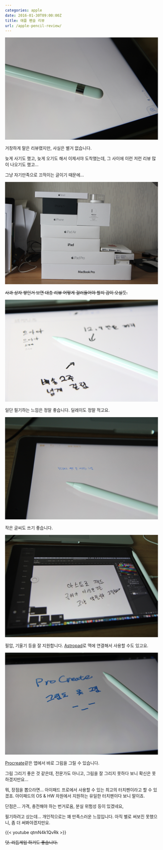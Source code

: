 ```yaml
---
categories: apple
date: 2016-01-30T09:00:00Z
title: 애플 펜슬 리뷰
url: /apple-pencil-review/
---
```


<img src="/images/V1-scy8HYl.jpg" alt="niceb5y blog">

거창하게 말은 리뷰랬지만, 사실은 별거 없습니다.

늦게 사기도 했고, 늦게 오기도 해서 이제서야 도착했는데, 그 사이에 이런 저런 리뷰 많이 나오기도 했고...

그냥 자기만족으로 끄적이는 글이기 때문에...

<img src="/images/Ny4i5yUHKe.jpg" alt="niceb5y blog">

~~사과 상자 쌓인거 보면 대충 리뷰 어떻게 걸러들어야 할지 감이 오실듯.~~

<img src="/images/VyoqyIHKx.jpg" alt="niceb5y blog">

일단 필기하는 느낌은 정말 좋습니다. 딜레이도 정말 적고요.

<img src="/images/4Jlj91IBFl.jpg" alt="niceb5y blog">

작은 글씨도 쓰기 좋습니다.

<img src="/images/4JQsck8SKl.jpg" alt="niceb5y blog">

필압, 기울기 등을 잘 지원합니다. [Astropad](http://astropad.com)로 맥에 연결해서 사용할 수도 있고요.

<img src="/images/NkGoqJ8Btg.jpg" alt="niceb5y blog">

[Procreate](http://procreate.si)같은 앱에서 바로 그림을 그릴 수 있습니다.

그림 그리기 좋은 것 같은데, 전문가도 아니고, 그림을 잘 그리지 못하다 보니 확신은 못하겠지만요...

뭐, 장점을 뽑으라면... 아이패드 프로에서 사용할 수 있는 최고의 터치펜이라고 할 수 있겠죠. 아이패드의 OS & HW 차원에서 지원하는 유일한 터치펜이다 보니 말이죠.

단점은... 가격, 충전해야 하는 번거로움, 분실 위험성 등이 있겠네요,

필기하려고 샀는데... 개인적으로는 꽤 만족스러운 느낌입니다. 아직 별로 써보진 못했으니, 좀 더 써봐야겠지만요.

{{< youtube qtmN4k1QvRk >}}

~~덧. 리듬게임 하기도 좋습니다.~~

